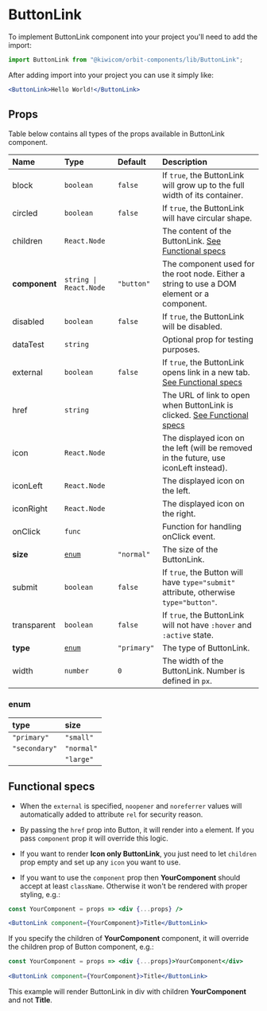 # ButtonLink
To implement ButtonLink component into your project you'll need to add the import:
```jsx
import ButtonLink from "@kiwicom/orbit-components/lib/ButtonLink";
```
After adding import into your project you can use it simply like:
```jsx
<ButtonLink>Hello World!</ButtonLink>
```
## Props
Table below contains all types of the props available in ButtonLink component.

| Name          | Type                  | Default         | Description                      |
| :------------ | :---------------------| :-------------- | :------------------------------- |
| block         | `boolean`             | `false`         | If `true`, the ButtonLink will grow up to the full width of its container.
| circled       | `boolean`             | `false`         | If `true`, the ButtonLink will have circular shape.
| children      | `React.Node`          |                 | The content of the ButtonLink. [See Functional specs](#functional-specs)
| **component** | `string \| React.Node`| `"button"`      | The component used for the root node. Either a string to use a DOM element or a component.
| disabled      | `boolean`             | `false`         | If `true`, the ButtonLink will be disabled.
| dataTest      | `string`              |                 | Optional prop for testing purposes.
| external      | `boolean`             | `false`         | If `true`, the ButtonLink opens link in a new tab. [See Functional specs](#functional-specs)
| href          | `string`              |                 | The URL of link to open when ButtonLink is clicked. [See Functional specs](#functional-specs)
| icon          | `React.Node`          |                 | The displayed icon on the left (will be removed in the future, use iconLeft instead).
| iconLeft      | `React.Node`          |                 | The displayed icon on the left.
| iconRight     | `React.Node`          |                 | The displayed icon on the right.
| onClick       | `func`                |                 | Function for handling onClick event.
| **size**      | [`enum`](#enum)       | `"normal"`      | The size of the ButtonLink.
| submit        | `boolean`             | `false`         | If `true`, the Button will have `type="submit"` attribute, otherwise `type="button"`.
| transparent   | `boolean`             | `false`         | If `true`, the ButtonLink will not have `:hover` and `:active` state.
| **type**      | [`enum`](#enum)       | `"primary"`     | The type of ButtonLink.
| width         | `number`              | `0`             | The width of the ButtonLink. Number is defined in `px`.

### enum

| type          | size       |
| :------------ | :--------- |
| `"primary"`   | `"small"`  |
| `"secondary"` | `"normal"` |
|               | `"large"`  |

## Functional specs
* When the `external` is specified, `noopener` and `noreferrer` values will automatically added to attribute `rel` for security reason.

* By passing the `href` prop into Button, it will render into `a` element. If you pass `component` prop it will override this logic.

* If you want to render **Icon only ButtonLink**, you just need to let `children` prop empty and set up any `icon` you want to use.

* If you want to use the `component` prop then **YourComponent** should accept at least `className`. Otherwise it won't be rendered with proper styling, e.g.:
```jsx
const YourComponent = props => <div {...props} />

<ButtonLink component={YourComponent}>Title</ButtonLink>
```
If you specify the children of **YourComponent** component, it will override the children prop of Button component, e.g.:
```jsx
const YourComponent = props => <div {...props}>YourComponent</div>
 
<ButtonLink component={YourComponent}>Title</ButtonLink>
```
This example will render ButtonLink in div with children **YourComponent** and not **Title**.
